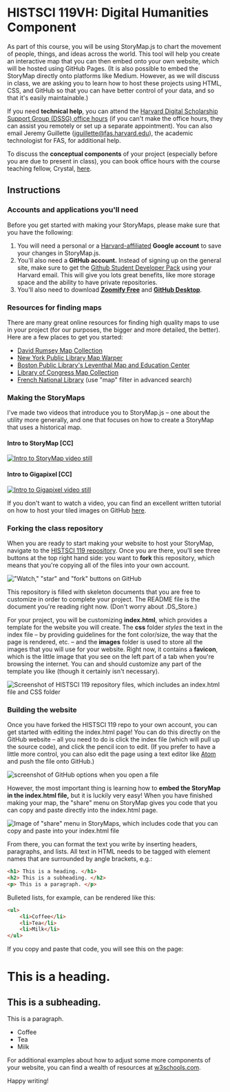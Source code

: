 # HISTSCI 119VH: Digital Humanities Component

As part of this course, you will be using StoryMap.js to chart the movement of people, things, and ideas across the world. This tool will help you create an interactive map that you can then embed onto your own website, which will be hosted using GitHub Pages. (It is also possible to embed the StoryMap directly onto platforms like Medium. However, as we will discuss in class, we are asking you to learn how to host these projects using HTML, CSS, and GitHub so that you can have better control of your data, and so that it's easily maintainable.)

If you need **technical help**, you can attend the [Harvard Digital Scholarship Support Group (DSSG) office hours](<https://dssg.fas.harvard.edu/event/dssg-office-hours-f19-th/>) (if you can't make the office hours, they can assist you remotely or set up a separate appointment). You can also email Jeremy Guillette (jguillette@fas.harvard.edu), the academic technologist for FAS, for additional help. 

To discuss the **conceptual components** of your project (especially before you are due to present in class), you can book office hours with the course teaching fellow, Crystal, [here](https://crystallee.youcanbook.me/). 

## Instructions

### Accounts and applications you'll need

Before you get started with making your StoryMaps, please make sure that you have the following: 

1. You will need a personal or a [Harvard-affiliated](https://www.seas.harvard.edu/sites/default/files/files/Education%20and%20Teaching%20Policies/Google%20Harvard%20account%20setup.pdf) **Google account** to save your changes in StoryMap.js.
2. You'll also need a **GitHub account.** Instead of signing up on the general site, make sure to get the [Github Student Developer Pack](https://education.github.com/pack) using your Harvard email. This will give you lots great benefits, like more storage space and the ability to have private repositories.
3. You'll also need to download [**Zoomify Free**](http://www.zoomify.com/free.htm) and [**GitHub Desktop**](https://desktop.github.com/).

### Resources for finding maps 

There are many great online resources for finding high quality maps to use in your project (for our purposes, the bigger and more detailed, the better). Here are a few places to get you started: 

* [David Rumsey Map Collection](https://www.davidrumsey.com/) 
* [New York Public Library Map Warper](http://maps.nypl.org/warper/)
* [Boston Public Library's Leventhal Map and Education Center](https://www.leventhalmap.org/)
* [Library of Congress Map Collection](https://www.loc.gov/maps) 
* [French National Library](https://gallica.bnf.fr/accueil/en/content/accueil-en?mode=desktop) (use "map" filter in advanced search) 

### Making the StoryMaps

I've made two videos that introduce you to StoryMap.js – one about the utility more generally, and one that focuses on how to create a StoryMap that uses a historical map.

#### Intro to StoryMap [CC]

[![Intro to StoryMap video still](https://i.imgur.com/BUvXPFW.png)](https://youtu.be/wZjAc8_VOaY)

#### Intro to Gigapixel [CC]

[![Intro to Gigapixel video still](https://i.imgur.com/u8qLDHZ.png)](https://youtu.be/zfhouzPCYBA) 

If you don't want to watch a video, you can find an excellent written tutorial on how to host your tiled images on GitHub [here](https://github.com/NUKnightLab/StoryMapJS/blob/master/GITHUB_HOSTING/GITHUB_HOSTING.md).

### Forking the class repository 

When you are ready to start making your website to host your StoryMap, navigate to the [HISTSCI 119 repository](https://github.com/crystaljjlee/histsci-119). Once you are there, you'll see three buttons at the top right hand side: you want to **fork** this repository, which means that you're copying all of the files into your own account. 

!["Watch," "star" and "fork" buttons on GitHub](https://help.github.com/assets/images/help/repository/fork_button.jpg)

This repository is filled with skeleton documents that you are free to customize in order to complete your project. The README file is the document you're reading right now. (Don't worry about .DS_Store.) 

For your project, you will be customizing **index.html**, which provides a template for the website you will create. The **css** folder *styles* the text in the index file – by providing guidelines for the font color/size, the way that the page is rendered, etc. – and the **images** folder is used to store all the images that you will use for your website. Right now, it contains a **favicon**, which is the little image that you see on the left part of a tab when you're browsing the internet. You can and should customize any part of the template you like (though it certainly isn't necessary). 

![Screenshot of HISTSCI 119 repository files, which includes an index.html file and CSS folder](<https://i.imgur.com/2ss0cfi.png>)

### Building the website 

Once you have forked the HISTSCI 119 repo to your own account, you can get started with editing the index.html page! You can do this directly on the GitHub website – all you need to do is click the index file (which will pull up the source code), and click the pencil icon to edit. (If you prefer to have a little more control, you can also edit the page using a text editor like [Atom](https://atom.io/) and push the file onto GitHub.)

![screenshot of GitHub options when you open a file](https://i.imgur.com/9WUG8MT.png)

However, the most important thing is learning how to **embed the StoryMap in the index.html file,** but it is luckily very easy! When you have finished making your map, the "share" menu on StoryMap gives you code that you can copy and paste directly into the index.html page. 

![Image of "share" menu in StoryMaps, which includes code that you can copy and paste into your index.html file](https://i.imgur.com/rAOIjxT.png)

From there, you can format the text you write by inserting headers, paragraphs, and lists. All text in HTML needs to be tagged with element names that are surrounded by angle brackets, e.g.: 

```html
<h1> This is a heading. </h1>
<h2> This is a subheading. </h2>
<p> This is a paragraph. </p>
```

Bulleted lists, for example, can be rendered like this: 

``` html
<ul>
	<li>Coffee</li>
	<li>Tea</li>
	<li>Milk</li>
</ul>
```

If you copy and paste that code, you will see this on the page: 

# This is a heading. 

## This is a subheading. 

This is a paragraph. 

* Coffee 
* Tea 
* Milk 

For additional examples about how to adjust some more components of your website, you can find a wealth of resources at [w3schools.com](https://www.w3schools.com/). 

Happy writing!
